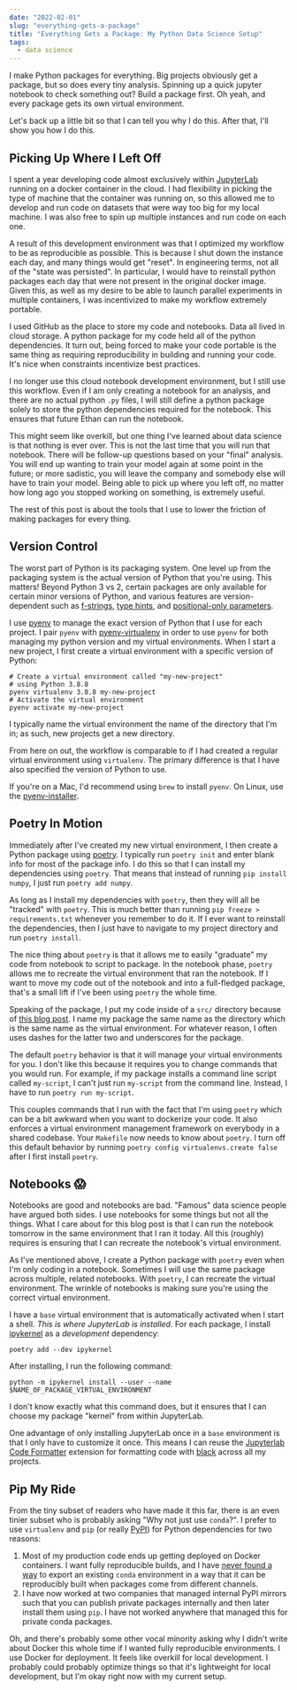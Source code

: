 ```yaml
---
date: "2022-02-01"
slug: "everything-gets-a-package"
title: "Everything Gets a Package: My Python Data Science Setup"
tags:
  - data science
---
```


I make Python packages for everything. Big projects obviously get a package, but so does every tiny analysis. Spinning up a quick jupyter notebook to check something out? Build a package first. Oh yeah, and every package gets its own virtual environment.

Let's back up a little bit so that I can tell you why I do this. After that, I'll show you how I do this.

## Picking Up Where I Left Off

I spent a year developing code almost exclusively within [JupyterLab](https://jupyter.org/) running on a docker container in the cloud. I had flexibility in picking the type of machine that the container was running on, so this allowed me to develop and run code on datasets that were way too big for my local machine. I was also free to spin up multiple instances and run code on each one.

A result of this development environment was that I optimized my workflow to be as reproducible as possible. This is because I shut down the instance each day, and many things would get "reset". In engineering terms, not all of the "state was persisted". In particular, I would have to reinstall python packages each day that were not present in the original docker image. Given this, as well as my desire to be able to launch parallel experiments in multiple containers, I was incentivized to make my workflow extremely portable.

I used GitHub as the place to store my code and notebooks. Data all lived in cloud storage. A python package for my code held all of the python dependencies. It turn out, being forced to make your code portable is the same thing as requiring reproducibility in building and running your code. It's nice when constraints incentivize best practices.

I no longer use this cloud notebook development environment, but I still use this workflow. Even if I am only creating a notebook for an analysis, and there are no actual python `.py` files, I will still define a python package solely to store the python dependencies required for the notebook. This ensures that future Ethan can run the notebook. 

This might seem like overkill, but one thing I've learned about data science is that nothing is ever over. This is not the last time that you will run that notebook. There will be follow-up questions based on your "final" analysis. You will end up wanting to train your model again at some point in the future; or more sadistic, you will leave the company and somebody else will have to train your model. Being able to pick up where you left off, no matter how long ago you stopped working on something, is extremely useful.

The rest of this post is about the tools that I use to lower the friction of making packages for every thing.

## Version Control

The worst part of Python is its packaging system. One level up from the packaging system is the actual version of Python that you're using. This matters! Beyond Python 3 vs 2, certain packages are only available for certain minor versions of Python, and various features are version-dependent such as [f-strings](https://www.python.org/dev/peps/pep-0498/), [type hints](https://www.python.org/dev/peps/pep-0563/), and [positional-only parameters](https://www.python.org/dev/peps/pep-0570/).

I use [pyenv](https://github.com/pyenv/pyenv) to manage the exact version of Python that I use for each project. I pair `pyenv` with [pyenv-virtualenv](https://github.com/pyenv/pyenv-virtualenv) in order to use `pyenv` for both managing my python version and my virtual environments. When I start a new project, I first create a virtual environment with a specific version of Python:

```commandline
# Create a virtual environment called "my-new-project"
# using Python 3.8.8
pyenv virtualenv 3.8.8 my-new-project
# Activate the virtual environment
pyenv activate my-new-project
```

I typically name the virtual environment the name of the directory that I'm in; as such, new projects get a new directory.

From here on out, the workflow is comparable to if I had created a regular virtual environment using `virtualenv`. The primary difference is that I have also specified the version of Python to use.

If you're on a Mac, I'd recommend using `brew` to install `pyenv`. On Linux, use the [pyenv-installer](https://github.com/pyenv/pyenv-installer).

## Poetry In Motion

Immediately after I've created my new virtual environment, I then create a Python package using [poetry](https://python-poetry.org/). I typically run `poetry init` and enter blank info for most of the package info. I do this so that I can install my dependencies using `poetry`. That means that instead of running `pip install numpy`, I just run `poetry add numpy`. 

As long as I install my dependencies with `poetry`, then they will all be "tracked" with `poetry`. This is much better than running `pip freeze > requirements.txt` whenever you remember to do it. If I ever want to reinstall the dependencies, then I just have to navigate to my project directory and run `poetry install`.

The nice thing about `poetry` is that it allows me to easily "graduate" my code from notebook to script to package. In the notebook phase, `poetry` allows me to recreate the virtual environment that ran the notebook. If I want to move my code out of the notebook and into a full-fledged package, that's a small lift if I've been using `poetry` the whole time.

Speaking of the package, I put my code inside of a `src/` directory because of [this blog post](https://hynek.me/articles/testing-packaging/). I name my package the same name as the directory which is the same name as the virtual environment. For whatever reason, I often uses dashes for the latter two and underscores for the package.

The default `poetry` behavior is that it will manage your virtual environments for you. I don't like this because it requires you to change commands that you would run. For example, if my package installs a command line script called `my-script`, I can't just run `my-script` from the command line. Instead, I have to run `poetry run my-script`. 

This couples commands that I run with the fact that I'm using `poetry` which can be a bit awkward when you want to dockerize your code. It also enforces a virtual environment management framework on everybody in a shared codebase. Your `Makefile` now needs to know about `poetry`. I turn off this default behavior by running `poetry config virtualenvs.create false` after I first install `poetry`.


## Notebooks 😱

Notebooks are good and notebooks are bad. "Famous" data science people have argued both sides. I use notebooks for some things but not all the things. What I care about for this blog post is that I can run the notebook tomorrow in the same environment that I ran it today. All this (roughly) requires is ensuring that I can recreate the notebook's virtual environment.

As I've mentioned above, I create a Python package with `poetry` even when I'm only coding in a notebook. Sometimes I will use the same package across multiple, related notebooks. With `poetry`, I can recreate the virtual environment. The wrinkle of notebooks is making sure you're using the correct virtual environment.

I have a `base` virtual environment that is automatically activated when I start a shell. _This is where JupyterLab is installed_. For each package, I install [ipykernel](https://ipython.readthedocs.io/en/stable/install/kernel_install.html) as a _development_ dependency:

```commandline
poetry add --dev ipykernel
```

After installing, I run the following command:

```commandline
python -m ipykernel install --user --name $NAME_OF_PACKAGE_VIRTUAL_ENVIRONMENT
```

I don't know exactly what this command does, but it ensures that I can choose my package "kernel" from within JupyterLab. 

One advantage of only installing JupyterLab once in a `base` environment is that I only have to customize it once. This means I can reuse the [Jupyterlab Code Formatter](https://jupyterlab-code-formatter.readthedocs.io/en/latest/index.html) extension for formatting code with [black](https://github.com/psf/black) across all my projects.

## Pip My Ride

From the tiny subset of readers who have made it this far, there is an even tinier subset who is probably asking "Why not just use `conda`?". I prefer to use `virtualenv` and `pip` (or really [PyPI](https://pypi.org/)) for Python dependencies for two reasons:

1. Most of my production code ends up getting deployed on Docker containers. I want fully reproducible builds, and I have [never found a way](https://twitter.com/eprosenthal/status/1181983025174896640) to export an existing `conda` environment in a way that it can be reproducibly built when packages come from different channels.
2. I have now worked at two companies that managed internal PyPI mirrors such that you can publish private packages internally and then later install them using `pip`. I have not worked anywhere that managed this for private conda packages.

Oh, and there's probably some other vocal minority asking why I didn't write about Docker this whole time if I wanted fully reproducible environments. I use Docker for deployment. It feels like overkill for local development. I probably could probably optimize things so that it's lightweight for local development, but I'm okay right now with my current setup.
